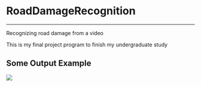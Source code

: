 # RoadDamageRecognition
---
Recognizing road damage from a video

This is my final project program to finish my undergraduate study

Some Output Example
---
![](yolo-road.gif)
